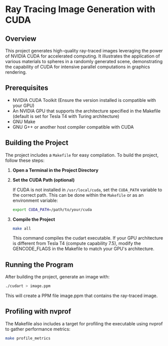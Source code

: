 # Ray Tracing Image Generation with CUDA

## Overview

This project generates high-quality ray-traced images leveraging the power of NVIDIA CUDA for accelerated computing. It illustrates the application of various materials to spheres in a randomly generated scene, demonstrating the capability of CUDA for intensive parallel computations in graphics rendering.

## Prerequisites

- NVIDIA CUDA Toolkit (Ensure the version installed is compatible with your GPU)
- An NVIDIA GPU that supports the architecture specified in the Makefile (default is set for Tesla T4 with Turing architecture)
- GNU Make
- GNU G++ or another host compiler compatible with CUDA

## Building the Project

The project includes a `Makefile` for easy compilation. To build the project, follow these steps:

1. **Open a Terminal in the Project Directory**

2. **Set the CUDA Path (optional)**

   If CUDA is not installed in `/usr/local/cuda`, set the `CUDA_PATH` variable to the correct path. This can be done within the `Makefile` or as an environment variable:

   ```bash
   export CUDA_PATH=/path/to/your/cuda
   ```
3. **Compile the Project**

   ```bash
   make all
   ```
   This command compiles the cudart executable. If your GPU architecture is different from Tesla T4 (compute capability 7.5), modify the GENCODE_FLAGS in the Makefile to match your GPU's architecture.

## Running the Program
After building the project, generate an image with:
```bash
./cudart > image.ppm
```
This will create a PPM file image.ppm that contains the ray-traced image.

## Profiling with nvprof
The Makefile also includes a target for profiling the executable using nvprof to gather performance metrics:
```bash
make profile_metrics
```

